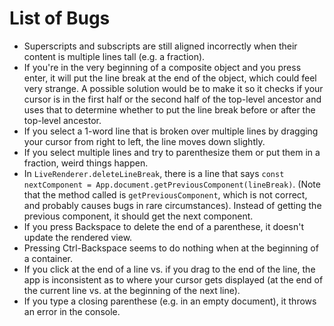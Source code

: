 # List of Bugs
- Superscripts and subscripts are still aligned incorrectly when their content is multiple lines tall (e.g. a fraction).
- If you're in the very beginning of a composite object and you press enter, it will put the line break at the end of the object, which could feel very strange. A possible solution would be to make it so it checks if your cursor is in the first half or the second half of the top-level ancestor and uses that to determine whether to put the line break before or after the top-level ancestor.
- If you select a 1-word line that is broken over multiple lines by dragging your cursor from right to left, the line moves down slightly.
- If you select multiple lines and try to parenthesize them or put them in a fraction, weird things happen.
- In `LiveRenderer.deleteLineBreak`, there is a line that says `const nextComponent = App.document.getPreviousComponent(lineBreak)`. (Note that the method called is `getPreviousComponent`, which is not correct, and probably causes bugs in rare circumstances). Instead of getting the previous component, it should get the next component.
- If you press Backspace to delete the end of a parenthese, it doesn't update the rendered view.
- Pressing Ctrl-Backspace seems to do nothing when at the beginning of a container.
- If you click at the end of a line vs. if you drag to the end of the line, the app is inconsistent as to where your cursor gets displayed (at the end of the current line vs. at the beginning of the next line).
- If you type a closing parenthese (e.g. in an empty document), it throws an error in the console.
